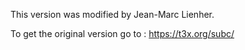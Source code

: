 
This version was modified by Jean-Marc Lienher.


To get the original version go to : https://t3x.org/subc/



